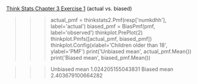 [Think Stats Chapter 3 Exercise 1](http://greenteapress.com/thinkstats2/html/thinkstats2004.html#toc31) (actual vs. biased)

>>> actual_pmf = thinkstats2.Pmf(resp['numkdhh'], label='actual')
>>> biased_pmf = BiasPmf(pmf, label='observed')
>>> thinkplot.PrePlot(2)
>>> thinkplot.Pmfs([actual_pmf, biased_pmf])
>>> thinkplot.Config(xlabel='Children older than 18', ylabel='PMF')
>>> print('Unbiased mean', actual_pmf.Mean())
>>> print('Biased mean', biased_pmf.Mean())

>>> Unbiased mean 1.024205155043831
>>> Biased mean 2.403679100664282
